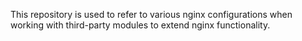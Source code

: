 This repository is used to refer to various nginx configurations when working with third-party modules to extend nginx functionality.
